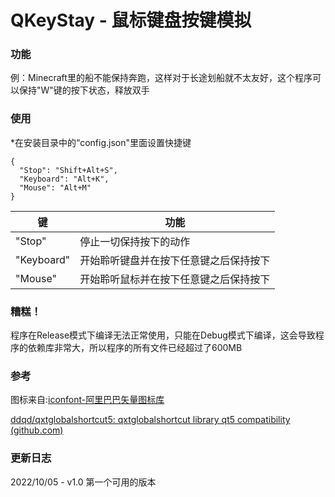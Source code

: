 # QKeyStay - 鼠标键盘按键模拟

### 功能

​	例：Minecraft里的船不能保持奔跑，这样对于长途划船就不太友好，这个程序可以保持"W"键的按下状态，释放双手

### 使用

*在安装目录中的“config.json"里面设置快捷键

```
{
  "Stop": "Shift+Alt+S",
  "Keyboard": "Alt+K",
  "Mouse": "Alt+M"
}
```

| 键          | 功能                  |
| ---------- | ------------------- |
| "Stop"     | 停止一切保持按下的动作         |
| "Keyboard" | 开始聆听键盘并在按下任意键之后保持按下 |
| "Mouse"    | 开始聆听鼠标并在按下任意键之后保持按下 |

### 糟糕！

程序在Release模式下编译无法正常使用，只能在Debug模式下编译，这会导致程序的依赖库非常大，所以程序的所有文件已经超过了600MB

### 参考

图标来自:[iconfont-阿里巴巴矢量图标库](https://www.iconfont.cn/)

[ddqd/qxtglobalshortcut5: qxtglobalshortcut library qt5 compatibility (github.com)](https://github.com/ddqd/qxtglobalshortcut5)

### 更新日志

2022/10/05 - v1.0 第一个可用的版本
